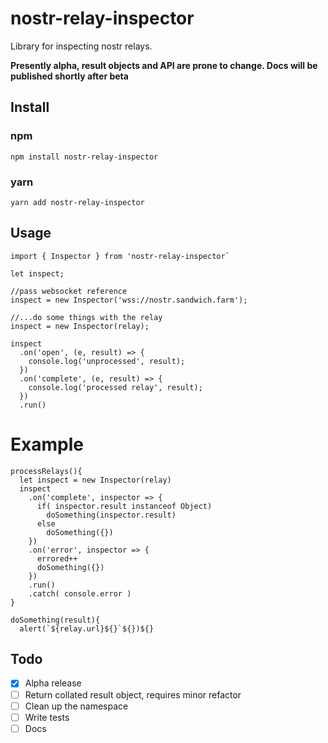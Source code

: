 # nostr-relay-inspector
Library for inspecting nostr relays. 

**Presently alpha, result objects and API are prone to change. Docs will be published shortly after beta**

## Install
### npm
`npm install nostr-relay-inspector`

### yarn
`yarn add nostr-relay-inspector`

## Usage

```
import { Inspector } from 'nostr-relay-inspector` 

let inspect;

//pass websocket reference 
inspect = new Inspector('wss://nostr.sandwich.farm');

//...do some things with the relay
inspect = new Inspector(relay);

inspect
  .on('open', (e, result) => {
    console.log('unprocessed', result);
  })
  .on('complete', (e, result) => {
    console.log('processed relay', result);
  })
  .run()
```

# Example
```
processRelays(){
  let inspect = new Inspector(relay)
  inspect
    .on('complete', inspector => {
      if( inspector.result instanceof Object)
        doSomething(inspector.result)
      else 
        doSomething({})
    })
    .on('error', inspector => {
      errored++
      doSomething({})
    })
    .run()
    .catch( console.error )  
}

doSomething(result){
  alert(`${relay.url}${}`${})${}

```

## Todo
- [x] Alpha release
- [ ] Return collated result object, requires minor refactor
- [ ] Clean up the namespace  
- [ ] Write tests
- [ ] Docs
